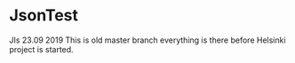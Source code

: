 # JsonTest
JIs 23.09 2019 
This is old master branch everything is there before Helsinki project is started.
